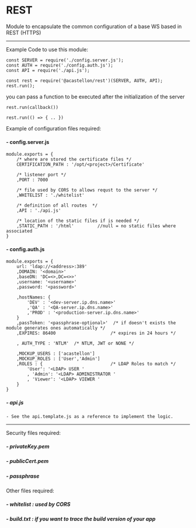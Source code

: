 # REST
Module to encapsulate the common configuration of a base WS based in REST (HTTPS) 

---

Example Code to use this module:

    const SERVER = require('./config.server.js');
    const AUTH = require('./config.auth.js');
    const API = require('./api.js');
    
    const rest = require('@acastellon/rest')(SERVER, AUTH, API);
    rest.run(); 
    
you can pass a function to be executed after the initialization of the server

    rest.run(callback())
    
    rest.run(() => { .. })


Example of configuration files required:

#### - config.server.js

    module.exports = {
        /* where are stored the certificate files */
        CERTIFICATION_PATH : '/opt/<project>/Certificate'
        
        /* listener port */ 
        ,PORT : 7000
        
        /* file used by CORS to allows requst to the server */
        ,WHITELIST : './whitelist'
        
        /* definition of all routes  */
        ,API : './api.js'
        
        /* location of the static files if is needed */
        ,STATIC_PATH : '/html'         //null = no static files where associated
    }

#### - config.auth.js

    module.exports = {
        url: 'ldap://<address>:389'
        ,DOMAIN: '<domain>'
        ,baseDN: 'DC=<>,DC=<>>'
        ,username: '<username>'
        ,password: '<password>'
    
        ,hostNames: {
            'DEV' : '<dev-server.ip.dns.name>'
            ,'QA' : '<QA-server.ip.dns.name>'
            ,'PROD' : '<production-server.ip.dns.name>'
        }
        ,passToken: '<passphrase-optional>'  /* if doesn't exists the module generates ones automatically */
        ,EXPIRES: 86400                     /* expires in 24 hours */
    
        , AUTH_TYPE : 'NTLM'  /* NTLM, JWT or NONE */
    
        ,MOCKUP_USERS : ['acastellon']
        ,MOCKUP_ROLES : ['User','Admin']
        ,ROLES : {                          /* LDAP Roles to match */
            'User': '<LDAP> USER '          
            , 'Admin': '<LDAP> ADMINISTRATOR '
            , 'Viewer': '<LDAP> VIEWER '
        }
    }
    
    
##### - api.js
 
    - See the api.template.js as a reference to implement the logic.


    
---

Security files required:

##### - privateKey.pem
##### - publicCert.pem
##### - passphrase


Other files required:

##### - whitelist : used by CORS
##### - build.txt : if you want to trace the build version of your app

